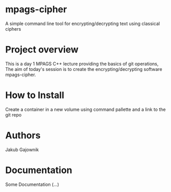 # mpags-cipher
A simple command line tool for encrypting/decrypting text using classical ciphers

# Project overview
This is a day 1 MPAGS C++ lecture providing the basics of git operations, The aim of today's session is to create the encrypting/decrypting software mpags-cipher.

# How to Install
Create a container in a new volume using command pallette and a link to the git repo 
# Authors 
Jakub Gajownik
# Documentation
Some Documentation (...)